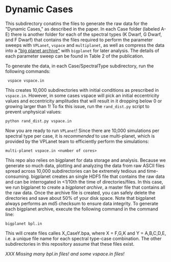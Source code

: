 # Dynamic Cases 

This subdirectory conatins the files to generate the raw data for the "Dynamic Cases," as described in the paper. In each Case folder (labeled A-E) there is another folder for each of the spectral types (K Dwarf, G Dwarf, and F Dwarf) that contains the files required to perform the parameter sweeps with ``VPLanet``, ``vspace`` and ``multiplanet``, as well as compress the data into a ["big planet archive"](https://virtualplanetarylaboratory.github.io/bigplanet/filetypes.html) with ``bigplanet`` for later analysis. The details of each parameter sweep can be found in Table 2 of the publication.

To generate the data, in each Case/SpectralType subdirectory, run the following commands:

```
 vspace vspace.in
```

This creates 10,000 subdirectories with initial conditions as prescribed in ``vspace.in``. However, in some cases vspace will pick an initial eccentricity values and eccentricity amplitudes that will result in it dropping below 0 or growing larger than 1! To fix this issue, run the ``rand_dist.py`` script to prevent unphysical values:

```
python rand_dist.py vspace.in
```

Now you are ready to run ``VPLanet``! Since there are 10,000 simulations per spectral type per case, it is _recommended_ to use multi-planet, which is provided by the VPLanet team to efficiently perform the simulations:

```
multi-planet vspace.in <number of cores>
```

This repo also relies on bigplanet for data storage and analysis. Because we generate so much data, plotting and analyzing the data from raw ASCII files spread across 10,000 subdirectories can be extremely tedious and time-consuming. bigplanet creates an single HDF5 file that contains the raw data and can be interrogated in <1/10th the time of directories/files. In this case, we run bigplanet to create a _bigplanet archive_, a master file that contains all the raw data. Once the archive file is created, you can safely delete the directories and save about 50% of your disk space. Note that bigplanet always performs an md5 checksum to ensure data integrity. To generate each bigplanet archive, execute the following command in the command line:

```
bigplanet bpl.in
```
This will create files calles X_CaseY.bpa, where X = F,G,K and Y = A,B,C,D,E, i.e. a unique file name for each spectral type-case combination. The other subdirectories in this repository assume that these files exist.

_XXX Missing many bpl.in files! and some vspace.in files!_
